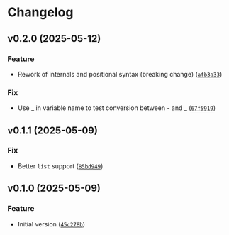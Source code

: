 # Changelog

<!--next-version-placeholder-->

## v0.2.0 (2025-05-12)

### Feature

* Rework of internals and positional syntax (breaking change) ([`afb3a33`](https://github.com/educationwarehouse/sleazy/commit/afb3a330b55eeafe0e9baf94cade63c7979b58f4))

### Fix

* Use _ in variable name to test conversion between - and _ ([`67f5919`](https://github.com/educationwarehouse/sleazy/commit/67f59195f983851e5280f97505586dd485669042))

## v0.1.1 (2025-05-09)

### Fix

* Better `list` support ([`85bd949`](https://github.com/educationwarehouse/sleazy/commit/85bd94982ef60241b70704e4af4c82184290adce))

## v0.1.0 (2025-05-09)

### Feature

* Initial version ([`45c278b`](https://github.com/educationwarehouse/sleazy/commit/45c278be0ed53566f40ea26e38ce796bb6ca6f13))
